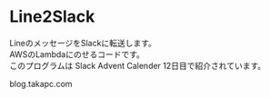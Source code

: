 # Line2Slack
LineのメッセージをSlackに転送します。  
AWSのLambdaにのせるコードです。  
このプログラムは Slack Advent Calender 12日目で紹介されています。  

blog.takapc.com
